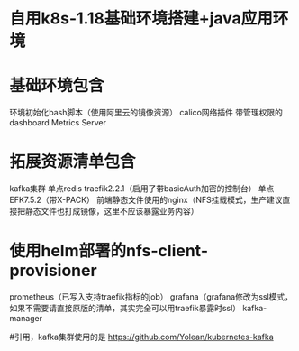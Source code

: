 # 自用k8s-1.18基础环境搭建+java应用环境
# 基础环境包含
环境初始化bash脚本（使用阿里云的镜像资源）
calico网络插件
带管理权限的dashboard
Metrics Server
# 拓展资源清单包含
kafka集群
单点redis
traefik2.2.1（启用了带basicAuth加密的控制台）
单点EFK7.5.2（带X-PACK）
前端静态文件使用的nginx（NFS挂载模式，生产建议直接把静态文件也打成镜像，这里不应该暴露业务内容）
# 使用helm部署的nfs-client-provisioner
prometheus（已写入支持traefik指标的job）
grafana（grafana修改为ssl模式，如果不需要请直接原版的清单，其实完全可以用traefik暴露时ssl）
kafka-manager

#引用，kafka集群使用的是
https://github.com/Yolean/kubernetes-kafka
